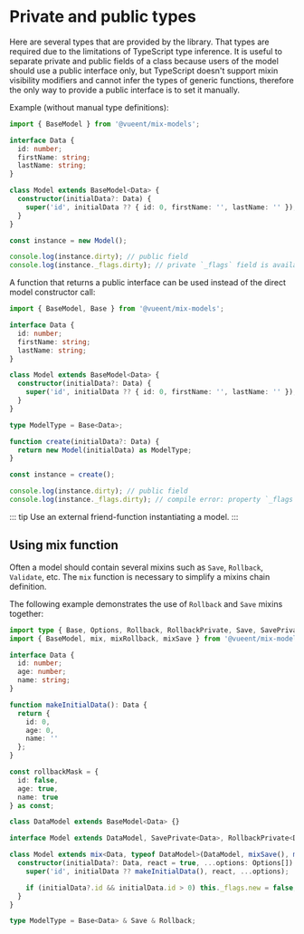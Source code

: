 # Private and public types

Here are several types that are provided by the library. That types are required due to the limitations of TypeScript type inference. It is useful to separate private and public fields of a class because users of the model should use a public interface only, but TypeScript doesn't support mixin visibility modifiers and cannot infer the types of generic functions, therefore the only way to provide a public interface is to set it manually.

Example (without manual type definitions):

```ts
import { BaseModel } from '@vueent/mix-models';

interface Data {
  id: number;
  firstName: string;
  lastName: string;
}

class Model extends BaseModel<Data> {
  constructor(initialData?: Data) {
    super('id', initialData ?? { id: 0, firstName: '', lastName: '' });
  }
}

const instance = new Model();

console.log(instance.dirty); // public field
console.log(instance._flags.dirty); // private `_flags` field is available for model users.
```

A function that returns a public interface can be used instead of the direct model constructor call:

```ts
import { BaseModel, Base } from '@vueent/mix-models';

interface Data {
  id: number;
  firstName: string;
  lastName: string;
}

class Model extends BaseModel<Data> {
  constructor(initialData?: Data) {
    super('id', initialData ?? { id: 0, firstName: '', lastName: '' });
  }
}

type ModelType = Base<Data>;

function create(initialData?: Data) {
  return new Model(initialData) as ModelType;
}

const instance = create();

console.log(instance.dirty); // public field
console.log(instance._flags.dirty); // compile error: property `_flags` does not exist on type `ModelType`
```

::: tip
Use an external friend-function instantiating a model.
:::

## Using mix function

Often a model should contain several mixins such as `Save`, `Rollback`, `Validate`, etc. The `mix` function is necessary to simplify a mixins chain definition.

The following example demonstrates the use of `Rollback` and `Save` mixins together:

```ts
import type { Base, Options, Rollback, RollbackPrivate, Save, SavePrivate } from '@vueent/mix-models';
import { BaseModel, mix, mixRollback, mixSave } from '@vueent/mix-models';

interface Data {
  id: number;
  age: number;
  name: string;
}

function makeInitialData(): Data {
  return {
    id: 0,
    age: 0,
    name: ''
  };
}

const rollbackMask = {
  id: false,
  age: true,
  name: true
} as const;

class DataModel extends BaseModel<Data> {}

interface Model extends DataModel, SavePrivate<Data>, RollbackPrivate<Data> {}

class Model extends mix<Data, typeof DataModel>(DataModel, mixSave(), mixRollback(rollbackMask)) {
  constructor(initialData?: Data, react = true, ...options: Options[]) {
    super('id', initialData ?? makeInitialData(), react, ...options);

    if (initialData?.id && initialData.id > 0) this._flags.new = false; // reset the `new` flag
  }
}

type ModelType = Base<Data> & Save & Rollback;
```
